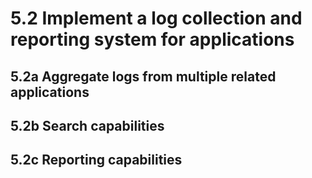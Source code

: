 # 5.2 Implement a log collection and reporting system for applications

## 5.2a Aggregate logs from multiple related applications



## 5.2b Search capabilities



## 5.2c Reporting capabilities
